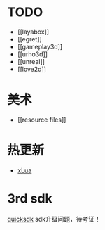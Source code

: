 # TODO
- [[layabox]]
- [[egret]]
- [[gameplay3d]]
- [[urho3d]]
- [[unreal]]
- [[love2d]]

# 美术
- [[resource files]]

# 热更新
- [xLua](https://github.com/Tencent/xLua/issues/14)

# 3rd sdk
[quicksdk](https://www.quicksdk.com/) sdk升级问题，待考证！